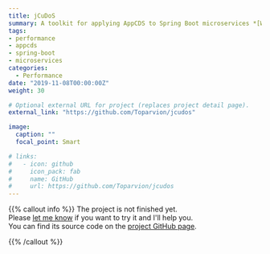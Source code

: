 ```yaml
---
title: jCuDoS
summary: A toolkit for applying AppCDS to Spring Boot microservices *[WIP]*
tags:
- performance
- appcds
- spring-boot
- microservices
categories:
  - Performance
date: "2019-11-08T00:00:00Z"
weight: 30

# Optional external URL for project (replaces project detail page).
external_link: "https://github.com/Toparvion/jcudos"

image:
  caption: ""
  focal_point: Smart

# links:
#   - icon: github
#     icon_pack: fab
#     name: GitHub
#     url: https://github.com/Toparvion/jcudos
---
```


{{% callout info %}}
The project is not finished yet.  
Please [let me know](/en/#contact) if you want to try it and I'll help you.  
You can find its source code on the [project GitHub page](https://github.com/Toparvion/jcudos).

{{% /callout %}}
